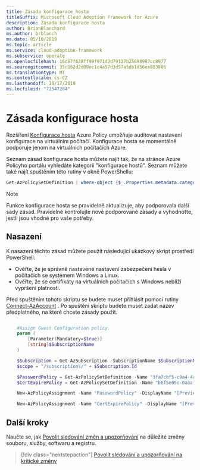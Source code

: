 ```yaml
---
title: Zásada konfigurace hosta
titleSuffix: Microsoft Cloud Adoption Framework for Azure
description: Zásada konfigurace hosta
author: BrianBlanchard
ms.author: brblanch
ms.date: 05/10/2019
ms.topic: article
ms.service: cloud-adoption-framework
ms.subservice: operate
ms.openlocfilehash: 16d67f628ff99f971d2d79127b25698987cc8977
ms.sourcegitcommit: 35c162d2d09ec1c4a57d3d57a5db1d56ee883806
ms.translationtype: MT
ms.contentlocale: cs-CZ
ms.lasthandoff: 10/17/2019
ms.locfileid: "72547284"
---
```

# <a name="guest-configuration-policy"></a>Zásada konfigurace hosta

Rozšíření [Konfigurace hosta](https://docs.microsoft.com/azure/governance/policy/concepts/guest-configuration) Azure Policy umožňuje auditovat nastavení konfigurace na virtuálním počítači. Konfigurace hosta se momentálně podporuje jenom na virtuálních počítačích Azure.

Seznam zásad konfigurace hosta můžete najít tak, že na stránce Azure Policyho portálu vyhledáte kategorii "konfigurace hostů". Seznam můžete také najít spuštěním této rutiny v okně PowerShellu:

```powershell
Get-AzPolicySetDefinition | where-object {$_.Properties.metadata.category -eq "Guest Configuration"}
```

> [!NOTE]
> Funkce konfigurace hosta se pravidelně aktualizuje, aby podporovala další sady zásad. Pravidelně kontrolujte nové podporované zásady a vyhodnoťte, jestli jsou vhodné pro vaše potřeby.

<!-- TODO: Update these links when available. 

By default, we recommend enabling the following policies:

- [Preview]: Audit to verify password security settings are set correctly inside Linux and Windows machines.
- Audit to verify that certificates are not nearing expiration on Windows VMs.

-->

## <a name="deployment"></a>Nasazení

K nasazení těchto zásad můžete použít následující ukázkový skript prostředí PowerShell:

- Ověřte, že je správně nastavené nastavení zabezpečení hesla v počítačích se systémem Windows a Linux.
- Ověřte, že se certifikáty na virtuálních počítačích s Windows neblíží vypršení platnosti.

 Před spuštěním tohoto skriptu se budete muset přihlásit pomocí rutiny [Connect-AzAccount](https://docs.microsoft.com/powershell/module/az.accounts/connect-azaccount?view=azps-2.1.0) . Po spuštění skriptu budete muset zadat název předplatného, na které chcete zásady použít.

```powershell

    #Assign Guest Configuration policy.
    param (
        [Parameter(Mandatory=$true)]
        [string]$SubscriptionName
    )

    $Subscription = Get-AzSubscription -SubscriptionName $SubscriptionName
    $scope = "/subscriptions/" + $Subscription.Id

    $PasswordPolicy = Get-AzPolicySetDefinition -Name "3fa7cbf5-c0a4-4a59-85a5-cca4d996d5a6"
    $CertExpirePolicy = Get-AzPolicySetDefinition -Name "b6f5e05c-0aaa-4337-8dd4-357c399d12ae"

    New-AzPolicyAssignment -Name "PasswordPolicy" -DisplayName "[Preview]: Audit that password security settings are set correctly inside Linux and Windows machines" -Scope $scope -PolicySetDefinition $PasswordPolicy -AssignIdentity -Location eastus

    New-AzPolicyAssignment -Name "CertExpirePolicy" -DisplayName "[Preview]: Audit that certificates are not expiring on Windows VMs" -Scope $scope -PolicySetDefinition $CertExpirePolicy -AssignIdentity -Location eastus

```

## <a name="next-steps"></a>Další kroky

Naučte se, jak [Povolit sledování změn a upozorňování](./enable-tracking-alerting.md) na důležité změny souboru, služby, softwaru a registru.

> [!div class="nextstepaction"]
> [Povolit sledování a upozorňování na kritické změny](./enable-tracking-alerting.md)
